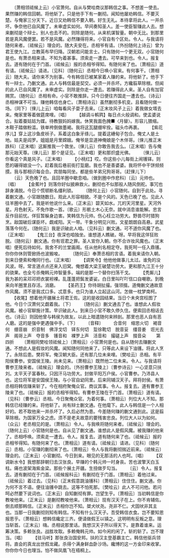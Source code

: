 <!-- { "loadSidebar": true } -->
　　〔萧相领祗候上云〕小官萧何。自从与樊哙商议那韩信之事。不想差一使去。果然赚的韩信回朝。将他斩了。只是他手下有一蒯彻。闻知他屡劝韩信。不要灭楚。与俺家三分天下。近日又劝韩信不要入朝。好生无礼。本待拿将此人。一并杀坏。争奈他已自风魔了。未审虚实如何。早间奏知圣人。差一使臣智赚此人去。想来蒯彻是个辩士。别人也去不的。则除是随何。从来机谋智量。朝中无比。到那里若是真风魔便罢。若不是风魔。必然赚得将来。小官自有个区处。令人。与我请将随何来者。〔祗候云〕理会的。随大夫安在。丞相爷有请。〔外扮随何上诗云〕曾为君王使九江。立教英布早归降。汉朝若问能言士。只有随何一个更无双。小官随何是也。有萧丞相来请。不知为着甚事。须索走一遭去。可早来到也。令人。报复去。道有随何在于门首。〔祗候云〕报的丞相爷得知。有随何来了也。〔萧相云〕道有请。〔祗候云〕请进。〔见科〕〔随何云〕丞相今日唤小官来。有何事干。〔萧相云〕随大夫。请你来不为别事。今有韩信已被某家着人赚的来。将他斩了。他手下有一辩士。乃蒯文通。此人与韩信最是契交。必须一并杀坏。方纔翦草除根。但闻的此人已自风魔了。未审虚实。则除是你走一遭去。若赚得此人来。圣人自有加官赐赏。〔随何云〕丞相有命。小官不敢推辞。只今日便往齐国走一遭去也。〔诗云〕丞相神谋不可当。赚他韩信也身亡。〔萧相诗云〕虽然蒯彻多机变。且看随何做一场。〔同下〕〔倈儿上云〕咱每看风子耍子去来。〔正末妆风子上云〕着我做女壻去来。俺家里等着做筵席哩。〔唱〕
　　【越调斗鹌鹑】每日点火般调和。使孟婆说合。拟着蚕姑姑为媒。待教狠妈妈嫁我。休笑我面色腌■〈月替〉。形容儿猥缩。木鞋子踏做粉滥。铁单袴倒做墨褐。我将这瓦腿绷牢拴。磁头巾再裹。
　　【紫花序儿】穿上这沙鱼皮袄子。系着这白象牙绦儿。提着这繐甸子包合。俺丈人是土地。姑夫是阎罗。姐姐是月里嫦娥。俺爷是显道神俺娘是个木伴哥。〔倈儿推正末跌科〕〔正末唱〕这厮推我一个敦坐。〔倈儿云〕你敢告我去么。〔正末唱〕告与俺那元始天尊。〔倈儿云〕那个是证见。〔正末唱〕更和那炽盛光佛。
　　〔倈儿云〕你看这个真是风子。〔正末唱〕
　　【小桃红】哎。你这些小儿每街上闹镬铎。则愿的碾得娘没一个。赶着我后巷前街打踅磨。我也不是善婆婆。我将怀中干饼频频摸。我与那相识每会合。宾朋每同坐。都是些羊弟兄狗哥哥。〔赶倈儿下〕
　　〔云〕天色晚了也。且回羊圈中歇息咱。〔做到圈中作悲科〕〔云〕元帅也。〔唱〕
　　【金蕉叶】则落你好似披麻救火。蒯彻也不似那般人随风倒舵。事冗也辞身涌脱。今日个慌顿断名缰利锁。
　　〔随何上云〕小官随何。自到于此处。寻着蒯文通。小官跟随数日。观此人形容相貌。不是个风的。天色已晚了也。见此人往羊圈中去了。我是听他说什么来。〔正末云〕碧天如水。兀的天河里星。天河外星。月色射天。不免作歌一首。〔歌云〕形骸土木心无奈。就中消息谁能解。忠言反作目前忧。佯狂暂躲身边害。笑韩信为元帅。伤心枉立功劳大。野兽尽时猎狗烹。敌国破后谋臣坏。觑咸阳。天一带。干象分明见兴败。文星朗朗自高悬。武星落落今何在。〔随何云〕我是识破此人咱。〔见科云〕蒯文通。可不道你风魔了也。〔正末唱〕
　　【鬼三台】夜深也咱独坐。谁想道人瞧破。呀。早将我这佯狂败脱。〔随何云〕蒯文通。你有诳君之罪。圣人宣你入朝。你不合诈妆风魔也。〔正末唱〕便死后待如何。我舍不的兰堂画阁。任从他利名相定夺。我死呵一任入鼎镬。你你你休则管掀扬也波搬唆。
　　〔随何云〕奉萧丞相的言语。着我来请你入朝。到来日便索和俺同行也。〔正末唱〕
　　【调笑令】他他他做事儿太过。谁免的没风波。呀。常言道点点还来入旧窝。俺想着大梁王破楚功劳大。更和那九江王十分的骁果。也全亏杀俺韩元帅智量多。端的是那一个替你扫荡干戈。
　　【秃厮儿】我为甚的呆邓邓把衣裳袒裸。乱蓬蓬把鬓发婆娑。白日里叫吖吖信口自嘲歌。到晚来向羊圈里且存活。消磨。
　　【圣药王】你待胡扯撮。强领掇。道俺蒯文通故意作风魔。须不是我忒口多。忒意多。也只为谁人立起这山河。怎做一枕梦南柯。
　　【收尾】想着他开疆展土将君王佐。这的是收园结果。当日个未央宫枉图了他。今日个汉萧何又觑着我。〔下〕
　　〔随何云〕蒯文通去了也。谁想此人假妆风魔。被小官聊施计策。早识破此人。到来日小官不敢久停久住。便索回丞相话去也。〔诗云〕则因他曾与韩侯为故友。以此上暗遣随何来辨剖。那里也恶人自有恶人磨。这的是强中更遇强中手。〔下〕
　　〔音释〕
　　合音何　缩思火切　褐音何　绷音崩　炽音制　佛浮戈切　铎东何切　踅徐靴切　脱音妥　缰音姜　诳光去声　阁哥上声　夺音多　镬音和　裸罗上声　活音和　撮磋上声　掇音朵
　　第四折
　　〔萧相同樊哙领祗候上〕〔萧相云〕小官萧何是也。自从随何去赚蒯文通。不想此人是假妆的风魔。闻知随何同他来了。只等此人来设下油镬。将此人烹了。永除后患。樊将军。俺汉朝大臣。还有那几位未来哩。〔樊哙云〕丞相。有平阳侯曹参。安国侯王陵。尚未见来。〔萧相云〕既然他二位未来。令人。与我请将曹参王陵来者。〔祗候云〕理会的。〔外扮曹参王陵上〕〔曹参诗云〕一心坚意只扶刘。太平天子富春秋。只因汗马功劳大。封做平阳万户侯。小官曹参。乃沛县人也。这位将军是安国侯王陵。与小官自幼同里。后来同辅汉天子。拜将封侯。有萧丞相将韩信赚来斩了。今在相府聚俺众官。商议其事。令人。报复去。道有曹参王陵来了也。〔祗候云〕报的丞相爷得知。有曹参王陵在于门首。〔萧相云〕道有请。〔见科〕〔曹参云〕丞相。今日聚俺众官。为着何事。〔萧相云〕列位大人不知。那韩信已经赚的来。将他斩了。尚有辩士蒯文通。在他麾下。此人与韩信是一个人相好的。若不取他来一并杀坏了。久后必然为患。今差随何赚的蒯文通到此。这是翦草除根。为国家万全之虑。须不是老夫故意的要残害忠良。列位大人以为如何。〔众云〕老丞相见的是。〔萧相云〕令人。与我唤将随何来者。〔祗候云〕理会的。〔随何上云〕小官随何是也。自从见了蒯文通。谁想此人是假风魔。被我赚的他来了。丞相呼唤。须索走一遭去。令人。报复去。道有随何来了也。〔祗候云〕报的丞相爷得知。有随何来了也。〔萧相云〕道有请。〔祗候云〕请进。〔见科〕〔随何云〕丞相。小官赚的蒯彻来了也。〔萧相云〕令人与我将蒯彻揣近前来。〔祗候云〕理会的。〔正末云〕小官蒯彻。今日到来。眼见的无那活的人也呵。〔唱〕
　　【双调新水令】我想那辞朝归去汉张良。早赚的个韩元帅一时身丧。苦也波擎天白玉柱。痛也波架海紫金梁。那些个展土开疆。生扭做歹勾当。
　　〔云〕令人。报复去。道有蒯彻在于门首。〔祗候报科云〕有蒯彻在于门首。〔萧相云〕着他过来。〔祗候云〕着过去。〔见科〕〔正末假意跳油镬科〕〔萧相云〕住住住。蒯文通。你为何不言不语。便往油镬中跳去。这等不怕死那。〔樊哙云〕此人不可问他。若问呵必然要下说词也。〔正末云〕自知蒯彻有罪。岂望生乎。〔萧相云〕当初韩信是你教唆他来。〔正末云〕是蒯彻教唆他来。〔萧相云〕现有汉天子在上。你不肯辅佐。倒去顺那韩信。〔正末云〕丞相你岂不知。桀犬吠尧。尧非不仁。犬固吠非其主也。当那一日我蒯彻则知有韩信。不知有什么汉天子。吾受韩信衣食。岂不要知恩报恩乎。〔萧相云〕想韩信纔定三齐。便请做假王以镇之。这明明有反叛之意。理当斩首。〔正末云〕嗨。丞相说那里话。我想汉天子所以得天下。是靠着谁来。运筹决策。多赖张良。战胜攻取。多赖俺韩元帅。如今闲的闲了。斩的斩了。岂不理当。〔唱〕
　　【驻马听】那张良治国安邦。扶的汉主登基霸主亡。韩信他驱兵领将。直会的真龙出世假龙藏。杀得个满身鲜血卧沙场。纔博的这一方金印来收掌。你你你今日也理当。怕不做凤凰飞在梧桐上。

